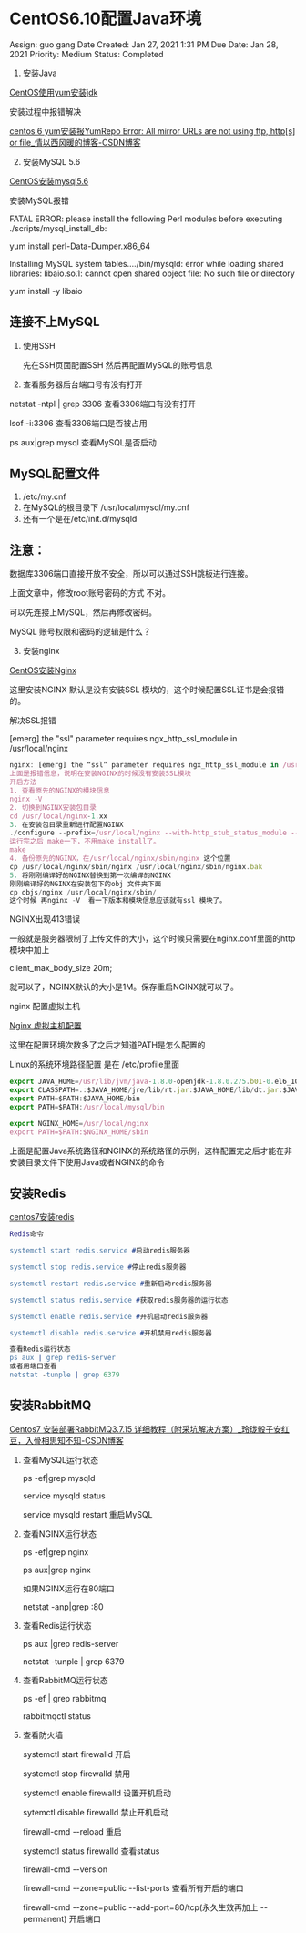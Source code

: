 # CentOS6.10配置Java环境

Assign: guo gang
Date Created: Jan 27, 2021 1:31 PM
Due Date: Jan 28, 2021
Priority: Medium
Status: Completed

1. 安装Java

[CentOS使用yum安装jdk](https://segmentfault.com/a/1190000015389941)

安装过程中报错解决

[centos 6 yum安装报YumRepo Error: All mirror URLs are not using ftp, http[s] or file_情以西风暖的博客-CSDN博客](https://blog.csdn.net/weixin_44160584/article/details/110872926)

2. 安装MySQL 5.6

[CentOS安装mysql5.6](https://segmentfault.com/a/1190000015391581)

安装MySQL报错

FATAL ERROR: please install the following Perl modules before executing ./scripts/mysql_install_db:

yum install perl-Data-Dumper.x86_64

Installing MySQL system tables..../bin/mysqld: error while loading shared libraries: libaio.so.1: cannot open shared object file: No such file or directory

yum install -y libaio

## 连接不上MySQL

1. 使用SSH

    先在SSH页面配置SSH 然后再配置MySQL的账号信息

2. 查看服务器后台端口号有没有打开

netstat -ntpl | grep 3306 查看3306端口有没有打开

lsof -i:3306 查看3306端口是否被占用

ps aux|grep mysql 查看MySQL是否启动

## MySQL配置文件

1. /etc/my.cnf
2. 在MySQL的根目录下   /usr/local/mysql/my.cnf
3. 还有一个是在/etc/init.d/mysqld

## 注意：

数据库3306端口直接开放不安全，所以可以通过SSH跳板进行连接。

上面文章中，修改root账号密码的方式 不对。

可以先连接上MySQL，然后再修改密码。

MySQL 账号权限和密码的逻辑是什么？

3. 安装nginx

[CentOS安装Nginx](https://segmentfault.com/a/1190000015391529)

这里安装NGINX 默认是没有安装SSL 模块的，这个时候配置SSL证书是会报错的。

解决SSL报错

[emerg] the "ssl" parameter requires ngx_http_ssl_module in /usr/local/nginx

```jsx
nginx: [emerg] the “ssl” parameter requires ngx_http_ssl_module in /usr/local/nginx/conf/nginx.conf:37
上面是报错信息，说明在安装NGINX的时候没有安装SSL模块
开启方法
1. 查看原先的NGINX的模块信息
nginx -V
2. 切换到NGINX安装包目录
cd /usr/local/nginx-1.xx
3. 在安装包目录重新进行配置NGINX
./configure --prefix=/usr/local/nginx --with-http_stub_status_module --with-http_ssl_module
运行完之后 make一下，不用make install了。
make
4. 备份原先的NGINX，在/usr/local/nginx/sbin/nginx 这个位置
cp /usr/local/nginx/sbin/nginx /usr/local/nginx/sbin/nginx.bak
5. 将刚刚编译好的NGINX替换到第一次编译的NGINX
刚刚编译好的NGINX在安装包下的obj 文件夹下面
cp objs/nginx /usr/local/nginx/sbin/
这个时候 再nginx -V  看一下版本和模块信息应该就有ssl 模块了。

```

NGINX出现413错误

一般就是服务器限制了上传文件的大小，这个时候只需要在nginx.conf里面的http模块中加上 

client_max_body_size 20m; 

就可以了，NGINX默认的大小是1M。保存重启NGINX就可以了。

nginx 配置虚拟主机

[Nginx 虚拟主机配置](https://www.cnblogs.com/wushuaishuai/p/9343044.html)

这里在配置环境次数多了之后才知道PATH是怎么配置的

Linux的系统环境路径配置 是在 /etc/profile里面

```jsx
export JAVA_HOME=/usr/lib/jvm/java-1.8.0-openjdk-1.8.0.275.b01-0.el6_10.x86_64
export CLASSPATH=.:$JAVA_HOME/jre/lib/rt.jar:$JAVA_HOME/lib/dt.jar:$JAVA_HOME/lib/tools.jar
export PATH=$PATH:$JAVA_HOME/bin
export PATH=$PATH:/usr/local/mysql/bin

export NGINX_HOME=/usr/local/nginx
export PATH=$PATH:$NGINX_HOME/sbin
```

上面是配置Java系统路径和NGINX的系统路径的示例，这样配置完之后才能在非安装目录文件下使用Java或者NGINX的命令

## 安装Redis

[centos7安装redis](https://zhuanlan.zhihu.com/p/34527270)

```erlang
Redis命令

systemctl start redis.service #启动redis服务器

systemctl stop redis.service #停止redis服务器

systemctl restart redis.service #重新启动redis服务器

systemctl status redis.service #获取redis服务器的运行状态

systemctl enable redis.service #开机启动redis服务器

systemctl disable redis.service #开机禁用redis服务器

查看Redis运行状态
ps aux | grep redis-server
或者用端口查看
netstat -tunple | grep 6379

```

## 安装RabbitMQ

[Centos7 安装部署RabbitMQ3.7.15 详细教程（附采坑解决方案）_玲珑骰子安红豆，入骨相思知不知-CSDN博客](https://blog.csdn.net/Sophia_0331/article/details/108111007)

1. 查看MySQL运行状态

    ps -ef|grep mysqld

    service mysqld status

    service mysqld restart 重启MySQL

2. 查看NGINX运行状态

    ps -ef|grep nginx

    ps aux|grep nginx

    如果NGINX运行在80端口

    netstat -anp|grep :80

3. 查看Redis运行状态

    ps aux |grep redis-server

    netstat -tunple | grep 6379

4. 查看RabbitMQ运行状态

    ps -ef | grep rabbitmq

    rabbitmqctl status

5. 查看防火墙

    systemctl start firewalld 开启

    systemctl stop firewalld 禁用

    systemctl enable firewalld 设置开机启动

    sytemctl disable firewalld 禁止开机启动

    firewall-cmd --reload 重启

    systemctl status firewalld 查看status

    firewall-cmd --version

    firewall-cmd --zone=public --list-ports 查看所有开启的端口

    firewall-cmd --zone=public --add-port=80/tcp(永久生效再加上 --permanent)  开启端口